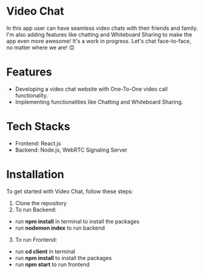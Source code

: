 # Video Chat
In this app user can have seamless video chats with their friends and family. I'm also adding features like chatting and Whiteboard Sharing to make the app even more awesome! It's a work in progress.
Let's chat face-to-face, no matter where we are! 😊

# Features

+ Developing a video chat website with One-To-One video call functionality.
+ Implementing functionalities like Chatting and Whiteboard Sharing.

# Tech Stacks

+ Frontend: React.js
+ Backend: Node.js, WebRTC Signaling Server

# Installation

To get started with Video Chat, follow these steps:
1. Clone the repository
2. To run Backend:
  + run **npm install** in terminal to install the packages
  + run **nodemon index** to run backend
3. To run Frontend:
  + run **cd client** in terminal
  + run **npm install** to install the packages
  + run **npm start** to run frontend
